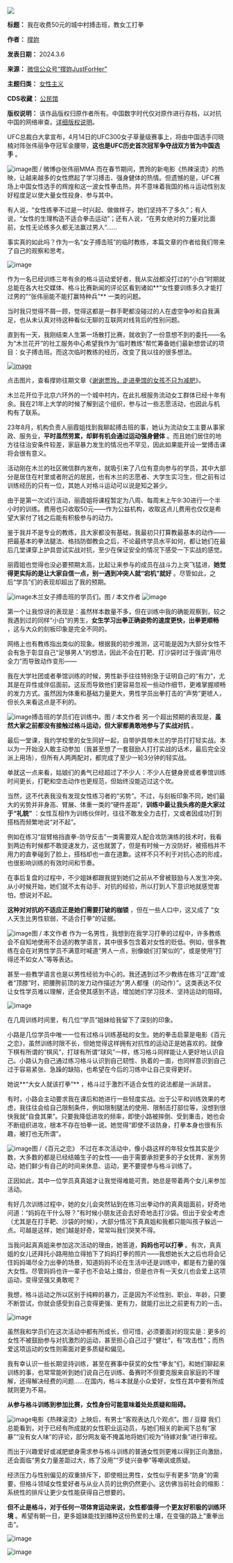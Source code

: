 ![](https://chinadigitaltimes.net/chinese/files/2024/03/36640.gif)




**标题：** 我在收费50元的城中村搏击班，教女工打拳  

**作者：**  [撑妳](https://chinadigitaltimes.net/space/撑妳JustForHer)  

**发表日期：** 2024.3.6  

**来源：** [微信公众号“撑妳JustForHer”](https://web.archive.org/web/https://mp.weixin.qq.com/s/wnqnhFFDvDbxTg32mqQRIQ)  

**主题归类：** [女性主义](https://chinadigitaltimes.net/space/女性主义)  

**CDS收藏：** [公民馆](https://chinadigitaltimes.net/space/%E5%85%AC%E6%B0%91%E9%A6%86)  

**版权说明：** 该作品版权归原作者所有。中国数字时代仅对原作进行存档，以对抗中国的网络审查。[详细版权说明](https://chinadigitaltimes.net/chinese/copyright)。


UFC总裁白大拿宣布，4月14日的UFC300女子草量级赛事上，将由中国选手闫晓楠对阵张伟丽争夺冠军金腰带，**这也是UFC历史首次冠军争夺战双方皆为中国选手** 。


![image](https://chinadigitaltimes.net/chinese/files/2024/03/post-705746-65eb80fbb6f51.)图 / 微博@张伟丽MMA
而在春节期间，贾玲的新电影《热辣滚烫》的热映，让越来越多的女性燃起了学习搏击、强身健体的热情。但遗憾的是，UFC赛场上中国女性选手的辉煌和这一波女性拳击热，并不意味着我国的格斗运动性别友好程度足以使大量女性投身、参与其中。


有人说，“女性练拳不过是一时兴起、做做样子，她们坚持不了多久”；有人说，“女性的生理构造不适合拳击运动”；还有人说，“在男女绝对的力量对比面前，女性无论练多久都无法赢过男人”……


事实真的如此吗？作为一名“女子搏击班”的临时教练，本篇文章的作者给我们带来了自己的观察和思考。


![image](https://chinadigitaltimes.net/chinese/files/2024/03/post-705746-65eb80fbbe039.png)


作为一名已经训练三年有余的格斗运动爱好者，我从实战都没打过的“小白”时期就总能在各大社交媒体、格斗比赛新闻的评论区看到诸如**“女性要训练多久才能打过男的”“张伟丽能不能打赢特种兵”** 一类的问题。


当时我只觉得不屑一顾，觉得这都是一群手靶都没碰过的人在虚空争吵和自我满足，也从未认真对待这种看似无聊的互联网对线背后的性别问题。


直到有一天，我刚结束人生第一场散打比赛，就收到了一份意想不到的委托——名为“木兰花开”的社工服务中心希望我作为“临时教练”帮忙筹备她们最新想尝试的项目：女子搏击班。而这次临时教练的经历，改变了我以往的很多想法。


[![image](https://chinadigitaltimes.net/chinese/files/2024/03/post-705746-65eb80fbd25fb.png)](http://mp.weixin.qq.com/s?__biz=MzkwMDUyMTc2Mg==&mid=2247485822&idx=1&sn=3bdce1f757bae25ffbab727787b0097a&chksm=c0438333f7340a258acaf70c4ec89a8533e1d5835b061a9f8d7fc5bfef31fd2fe5c2d092a57c&scene=21#wechat_redirect)


点击图片，查看撑妳往期文章《[谢谢贾玲，走进拳馆的女孩不只为减肥](http://mp.weixin.qq.com/s?__biz=MzkwMDUyMTc2Mg==&mid=2247485822&idx=1&sn=3bdce1f757bae25ffbab727787b0097a&chksm=c0438333f7340a258acaf70c4ec89a8533e1d5835b061a9f8d7fc5bfef31fd2fe5c2d092a57c&scene=21#wechat_redirect)》。


木兰花开位于北京六环外的一个城中村内，在此扎根服务流动女工群体已经十年有余。我在21年上大学的时候了解到这个组织，参与过一些志愿活动，也因此与机构有了联系。


23年8月，机构负责人丽霞姐找到我聊起搏击班的事，她认为流动女工主要从事家政、服务业，**平时虽然劳累，却鲜有机会通过运动强身健体** 。而且她们居住的地方往往治安条件较差，家庭暴力发生的情况也不罕见，因此如果能开设一堂搏击课将会很有意义。


活动刚在木兰的社区微信群内发布，就吸引来了八位有意向参与的学员，其中大部分是居住在村里或者附近的居民，也有木兰的志愿者、大学生实习生，但之前有过训练经历的只有一位，其她人对格斗运动可以说是知之甚少。


由于是第一次试行活动，丽霞姐将课程暂定为八周、每周末上午9:30进行一个半小时的训练。费用也只收取50元——作为公益机构，收取这点儿费用也仅仅是希望大家付了钱之后能有积极参与的动力。


鉴于我并不是专业的教练，且大家都没有基础，我最初只打算教最基本的动作——把最基本的拳法腿法、格挡防御教会之后，不论最终学员水平如何，都让她们在最后几堂课穿上护具尝试实战对抗，至少在保证安全的情况下感受一下实战的感觉。


丽霞姐也觉得也没必要预期太高，比起让来参与的成员在战斗力上突飞猛进，**她觉得更实际的是让大家自信一点，别一遇到冲突人就“宕机”就好** 。尽管如此，之后“学员”们的表现却超出了我的预期。


![image](https://chinadigitaltimes.net/chinese/files/2024/03/post-705746-65eb80fbda242.)木兰女子搏击班的学员们。图 / 本文作者
![image](https://chinadigitaltimes.net/chinese/files/2024/03/post-705746-65eb80fbe1b54.png)


第一个让我惊讶的表现是：虽然样本数量不多，但在训练中我的确能观察到，较之我遇到过的同样“小白”的男生，**女生学习出拳正确姿势的速度更快，出拳更顺畅** ，这与大众的刻板印象是完全不同的。


网络上也有教练指出类似的现象。根据我的初步推测，这可能是因为大部分女性不会有急于彰显自己“足够男人”的想法，因此不会在打靶、打沙袋时过于强调“用尽全力”而导致动作变形——


我在大学社团或者拳馆训练的时候，男性新手往往特别急于证明自己的“有力”，尤其是在异性或伴侣面前。这反而导致他们更容易忽视一些动作细节，更难掌握顺畅的发力方式。虽然因为体重和基础力量更大，男性学员出拳打击的“声势”更唬人，但长久来看这点是不利的。


![image](https://chinadigitaltimes.net/chinese/files/2024/03/post-705746-65eb80fc02b4f.png)搏击班的学员们在训练中。图 / 本文作者
另一个超出预期的表现是，**虽然大家之前都没有接触过格斗运动，但大家都勇敢地参与了实战对抗** 。


最后一堂课，我约学校里的女生同好一起，自带护具带木兰的学员打打轻实战。本以为一开始没人敢主动参加（我甚至想了一套鼓励人打打实战的话术，最后完全没派上用场），但所有人两两配对，都完成了至少一轮3分钟的轻实战。


单就这一点来看，姑娘们的勇气已经超过了不少人：不少人在健身房或者拳馆训练时间更长，打靶和空击动作也更规范，但始终没能迈过这个坎。


当然，这不代表我没有发现女性练习者的“劣势”。不过，与刻板印象不同，她们最大的劣势并非身高、臂展、体重一类的“硬件差距”，**训练中最让我头疼的是大家过于“礼貌”** ：女性互相作为训练伙伴时，往往不敢发全力击打，又或者因成功打到搭档而频繁地说“对不起”。


例如在练习“屈臂格挡直拳-防守反击”一类需要双人配合攻防演练的技术时，我看到两边有时候都不敢提速发力，这也就罢了，但是有时候一方没防好，被搭档并不用力的直拳碰到了脸上，搭档却也一直在道歉。这样不只不利于对抗心态的形成，也很影响训练的有效时间和节奏。


在事后复盘的过程中，不少姐妹都跟我提到她们之前从不曾被鼓励与人发生冲突。从小时候开始，她们就不太有动手、对抗的经验，所以打到人下意识地就感觉害怕，想说对不起。


**这种对对抗的不适应正是她们需要打破的枷锁** ，但在一些人口中，这又成了 “女人天生比男性软弱，不适合打拳”的证据。


![image](https://chinadigitaltimes.net/chinese/files/2024/03/post-705746-65eb80fc17238.png)图 / 本文作者
作为一名男性，我想到在我学习打拳的过程中，许多教练会不自知地使用不合适的教学语言，其中很多包含着对女性的贬低。例如，很多教练在会在对男性学员不满意时喊道“男人一点，别像娘们打架似的”，或是使用“打得还不如女人”等等表达。


甚至一些教学语言也是以男性经验为中心的。我还遇到过不少教练在练习“正蹬”或者“顶膝”时，把腰胯前顶的发力动作描述为“男人都懂（的动作）”。这类表达不仅让女性学员难以理解，还会使其感到不适，增加她们学习技术、坚持运动的阻碍。


![image](https://chinadigitaltimes.net/chinese/files/2024/03/post-705746-65eb80fc1e434.png)


在几周训练时间里，有几位“学员”姐妹给我留下了深刻的印象。


小路是几位学员中唯一一位有过格斗训练基础的女生。她的拳击启蒙是电影《百元之恋》，虽然训练时限不长，但她觉得这样拥有对抗性的运动正是她喜欢的。就像下棋有所谓的“棋风”，打球有所谓“球风”一样，练习格斗同样能让人更好地认识自己。小路认为自己通过练习格斗认识到自己韧性、执着的一面，也同样意识到自己过于容易紧张、急躁的缺陷，也希望在今后的习练中让自己变得更好。


她说**“大女人就该打拳”** ，格斗过于激烈不适合女性的说法都是一派胡言。


有时，小路会主动要求我在课后和她进行一些轻度实战。出于公平和训练效果的考虑，我往往会给自己限制条件，例如限制腿法的使用、限制击打部位等，没想到很快我就“自食其果”。只要我降低进攻的频率，即使小路被摔倒、受到重击，她也会不断组织进攻，根本不存在怕拳一说。她觉得“即使不谈防身，打拳本身也很有乐趣，被打也无所谓”。


![image](https://chinadigitaltimes.net/chinese/files/2024/03/post-705746-65eb80fc26ad1.)图 /《百元之恋》
不过在本次活动中，像小路这样的年轻女性其实是少数，大多数的都是已经结婚生子的女性——由于需要承担更多的子女抚育、家务劳动，她们鲜少有自己的时间来休息、运动，更不要提参与格斗训练了。


正因如此，其中一位学员真真姐才让我觉得难能可贵。她总是带着两个女儿来参加活动。


有好几次训练过程中，她的女儿会突然钻到在练习出拳动作的真真姐面前，好奇地问道：“妈妈在干什么呀？”有时候小朋友还会去好奇地击打沙袋。但出于安全考虑（尤其是在打手靶、沙袋的时候），大部分情况下真真姐和我都只能叫孩子躲远一点。可越是这样，她们越是好奇，常常叫我们哭笑不得。


当我问起真真姐来参加这次活动的理由，她答道，**妈妈也可以打拳** 。有次，真真姐的女儿还拜托小路用拍立得拍下了妈妈打拳的照片——我想她长大之后也将会记住妈妈竭尽全力出拳的场景，知道妈妈不论在生活中还是训练中，都是有力量的强大女性。尽管妈妈也许一辈子也不会站上擂台，但是也许有一天女儿也会爱上这项运动，变得坚强又勇敢呢？


我想，格斗运动之所以区别于纯粹的暴力，正是因为不论性别、职业、年龄，只要不断尝试，你就会感受到自己变得更强、更有力，就能打出比之前更有力的一击。


![image](https://chinadigitaltimes.net/chinese/files/2024/03/post-705746-65eb80fc2ce84.png)


虽然我和学员们在这次活动中都有所成长，但可惜，必须要面对的现实是：更多的女性不被鼓励参与对抗激烈的运动，甚至担心自己过于“健壮”，有“攻击性”；而热爱这项运动的女性则需面对更多质疑和偏见。


我有幸认识一些长期坚持训练，甚至在赛事中获奖的女性“拳友”们，和她们聊起来训练的事，也常常能听到她们说自己在训练、备赛时不但要克服来自家庭的不理解，还得解决经费的问题……在国内，格斗本就是小众爱好，女性在其中要有所成就则更为不易。


**从参与格斗训练到参加比赛，女性身份可能意味着处处质疑和阻碍。** 


![image](https://chinadigitaltimes.net/chinese/files/2024/03/post-705746-65eb80fc410f5.png)电影《热辣滚烫》上映后，有男士“客观表达几个观点”。图 / 豆瓣
我们总能看到，对于已经有所成就的女性职业运动员，与她们相关的新闻下总有“家暴”“没有女人味”的评论，部分网友毫不掩盖地将她们视为“待嫁对象”进行审视。


而出于兴趣爱好或减肥塑身需求参与格斗训练的普通女性则更难以得到正向激励，还会面临“男女力量差距过大，练了没用”“歹徒兴奋拳”等嘲讽或质疑。


经济压力与性别偏见的双重排斥下，即使相比男性，女性似乎有更多“防身”的需要，但格斗领域女性爱好者与从业人员的比例仍然更小。这仿佛当前社会的缩影：系统性的排斥让更少女性能获得自己想要的。


**但不止是格斗，对于任何一项体育运动来说，女性都值得一个更友好积极的训练环境** 。希望有朝一日，更多姐妹能找到播种这份热爱的土壤，在变强的路上“重拳出击”。


![image](https://chinadigitaltimes.net/chinese/files/2024/03/post-705746-65eb80fc46c67.png)


![image](https://chinadigitaltimes.net/chinese/files/2024/03/post-705746-65eb80fc4f5c7.png)














